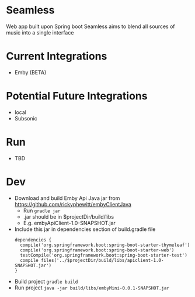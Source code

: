 # Seamless
Web app built upon Spring boot
Seamless aims to blend all sources of music into a single interface

# Current Integrations
* Emby (BETA)

# Potential Future Integrations
* local
* Subsonic

# Run
* TBD

# Dev
* Download and build Emby Api Java jar from https://github.com/rickyphewitt/embyClientJava
  * Run ``` gradle jar ```
  * .jar should be in $projectDir/build/libs
  * E.g. embyApiClient-1.0-SNAPSHOT.jar
* Include this jar in dependencies section of build.gradle file
  ```
  dependencies {
    compile('org.springframework.boot:spring-boot-starter-thymeleaf')
    compile('org.springframework.boot:spring-boot-starter-web')
    testCompile('org.springframework.boot:spring-boot-starter-test')
    compile files('../$projectDir/build/libs/apiclient-1.0-SNAPSHOT.jar')
  }
  ```
* Build project
``` gradle build ```
* Run project
```java -jar build/libs/embyMini-0.0.1-SNAPSHOT.jar ```
